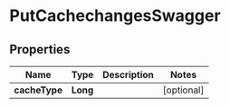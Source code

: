 # PutCachechangesSwagger

## Properties
Name | Type | Description | Notes
------------ | ------------- | ------------- | -------------
**cacheType** | **Long** |  |  [optional]
